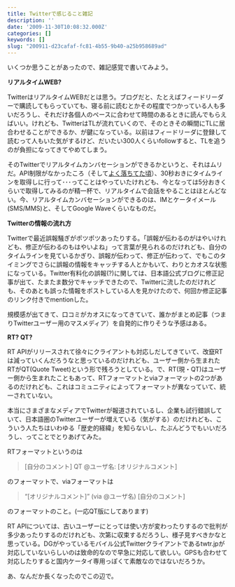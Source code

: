 ```yaml
---
title: Twitterで感じること雑記
description: ''
date: '2009-11-30T10:08:32.000Z'
categories: []
keywords: []
slug: "200911-d23cafaf-fc81-4b55-9b40-a25b958689ad"
---
```

いくつか思うことがあったので、雑記感覚で書いてみよう。

**リアルタイムWEB?**

TwitterはリアルタイムWEBだとは思う。ブログだと、たとえばフィードリーダーで購読してもらっていても、寝る前に読むとかその程度でつかっている人も多いだろうし、それだけ各個人のペースに合わせて時間のあるときに読んでもらえばいい。けれども、TwitterはTLが流れていくので、そのときその瞬間にTLに居合わせることができるか、が鍵になっている。以前はフィードリーダに登録して読むって人もいた気がするけど、だいたい300人くらいfollowすると、TLを追うのが負担になってきてやめてしまう。

そのTwitterでリアルタイムカンバセーションができるかというと、それはムリだ。API制限がなかったころ（そして[よく落ちてた頃](http://friendfeed.com/taktamur/39d70d06/twitter)）、30秒おきにタイムラインを取得しに行って･･･ってことはやっていたけれども、今となっては5分おきくらいで取得してみるのが精一杯で、リアルタイムで会話をやることはほとんどない。今、リアルタイムカンバセーションができるのは、IMとケータイメール(SMS/MMS)と、そしてGoogle Waveくらいなものだ。

**Twitterの情報の流れ方**

Twitterで最近誤報騒ぎがポツポツあったりする。「誤報が伝わるのがはやいけれども、修正が伝わるのもはやいよね」って言葉が見られるのだけれども、自分のタイムラインを見ているかぎり、誤報が伝わって、修正が伝わって、でもこのタイミングでさらに誤報の情報をキャッチする人とかもいて、わりとカオスな状態になっている。Twitter有料化の誤報(?)に関しては、日本語公式ブログに修正記事が出て、たまたま数分でキャッチできたので、Twitterに流したのだけれども、そのあとも誤った情報をポストしている人を見かけたので、何回か修正記事のリンク付きでmentionした。

規模感が出てきて、口コミがカオスになってきていて、誰かがまとめ記事（つまりTwitterユーザー用のマスメディア）を自発的に作りそうな予感はある。

**RT? QT?**

RT APIがリリースされて徐々にクライアントも対応しだしてきていて、改竄RTは減っていくんだろうなと思っているのだけれども、ユーザー側から生まれたRTがQT(Quote Tweet)という形で残ろうとしている。で、RT(現・QT)はユーザー側から生まれたこともあって、RTフォーマットとviaフォーマットの2つがあるのだけれども、これはコミュニティによってフォーマットが異なっていて、統一されていない。

本当にさまざまなメディアでTwitterが報道されているし、企業も試行錯誤していて、日本語圏のTwitterユーザーが増えている（気がする）のだけれども、こういう人たちはいわゆる「歴史的経緯」を知らないし、たぶんどうでもいいだろうし、ってことでとりあげてみた。

RTフォーマットというのは

> \[自分のコメント\] QT @ユーザ名: \[オリジナルコメント\]

のフォーマットで、viaフォーマットは

> “\[オリジナルコメント\]” (via @ユーザ名) \[自分のコメント\]

のフォーマットのこと。(一応QT版にしてあります)

RT APIについては、古いユーザーにとっては使い方が変わったりするので批判が多少あったりするのだけれども、次第に収束するだろうし、様子見すべきかなと思っている。DGがやっているモバイル公式Twitterクライアントであるtwtr.jpが対応していないらしいのは致命的なので早急に対応して欲しい。GPSも合わせて対応したりすると国内ケータイ専用っぽくて素敵なのではないだろうか。

あ、なんだか長くなったのでこの辺で。